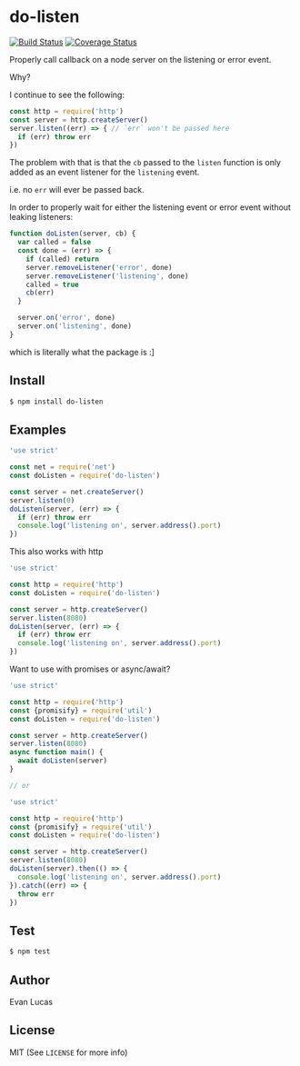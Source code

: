 # do-listen

[![Build Status](https://travis-ci.org/evanlucas/do-listen.svg)](https://travis-ci.org/evanlucas/do-listen)
[![Coverage Status](https://coveralls.io/repos/evanlucas/do-listen/badge.svg?branch=master&service=github)](https://coveralls.io/github/evanlucas/do-listen?branch=master)

Properly call callback on a node server on the listening or error event.

Why?

I continue to see the following:

```js
const http = require('http')
const server = http.createServer()
server.listen((err) => { // `err` won't be passed here
  if (err) throw err
})
```

The problem with that is that the `cb` passed to the `listen` function is
only added as an event listener for the `listening` event.

i.e. no `err` will ever be passed back.

In order to properly wait for either the listening event or error event
without leaking listeners:

```js
function doListen(server, cb) {
  var called = false
  const done = (err) => {
    if (called) return
    server.removeListener('error', done)
    server.removeListener('listening', done)
    called = true
    cb(err)
  }

  server.on('error', done)
  server.on('listening', done)
}
```

which is literally what the package is :]

## Install

```bash
$ npm install do-listen
```

## Examples

```js
'use strict'

const net = require('net')
const doListen = require('do-listen')

const server = net.createServer()
server.listen(0)
doListen(server, (err) => {
  if (err) throw err
  console.log('listening on', server.address().port)
})
```

This also works with http

```js
'use strict'

const http = require('http')
const doListen = require('do-listen')

const server = http.createServer()
server.listen(8080)
doListen(server, (err) => {
  if (err) throw err
  console.log('listening on', server.address().port)
})
```

Want to use with promises or async/await?

```js
'use strict'

const http = require('http')
const {promisify} = require('util')
const doListen = require('do-listen')

const server = http.createServer()
server.listen(8080)
async function main() {
  await doListen(server)
}

// or

'use strict'

const http = require('http')
const {promisify} = require('util')
const doListen = require('do-listen')

const server = http.createServer()
server.listen(8080)
doListen(server).then(() => {
  console.log('listening on', server.address().port)
}).catch((err) => {
  throw err
})
```

## Test

```bash
$ npm test
```

## Author

Evan Lucas

## License

MIT (See `LICENSE` for more info)
